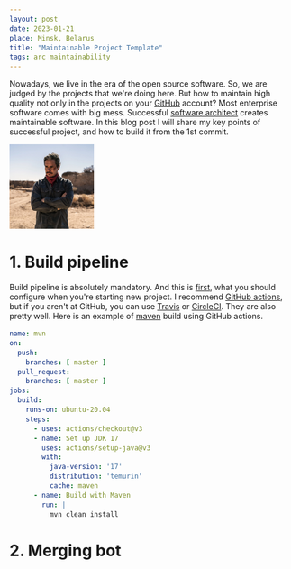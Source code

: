 ```yaml
---
layout: post
date: 2023-01-21
place: Minsk, Belarus
title: "Maintainable Project Template"
tags: arc maintainability
---
```


Nowadays, we live in the era of the open source software. So, we are judged by the projects that we're doing here.
But how to maintain high quality not only in the projects on your [GitHub](https://github.com) account?
Most enterprise software comes with big mess.
Successful [software architect]() creates maintainable software.
In this blog post I will share my key points of successful project, and how to build it from the 1st commit.

<!--more-->

<img src="/images/2023/01/bcs.png" width="150" height="150">

# 1. Build pipeline

Build pipeline is absolutely mandatory. And this is [first](yegorlink), what you should configure when you're starting
new
project.
I recommend [GitHub actions](), but if you aren't at GitHub, you can use [Travis]() or [CircleCI](). They are also
pretty well.
Here is an example of [maven]() build using GitHub actions.

```yaml
name: mvn
on:
  push:
    branches: [ master ]
  pull_request:
    branches: [ master ]
jobs:
  build:
    runs-on: ubuntu-20.04
    steps:
      - uses: actions/checkout@v3
      - name: Set up JDK 17
        uses: actions/setup-java@v3
        with:
          java-version: '17'
          distribution: 'temurin'
          cache: maven
      - name: Build with Maven
        run: |
          mvn clean install
```

# 2. Merging bot

